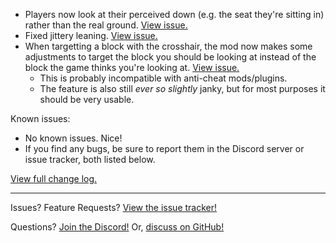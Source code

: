 - Players now look at their perceived down (e.g. the seat they're sitting in) rather than the real ground. [View issue.](https://github.com/der-fruhling-entertainment/create-train-perspective/issues/32)
- Fixed jittery leaning. [View issue.](https://github.com/der-fruhling-entertainment/create-train-perspective/issues/22)
- When targetting a block with the crosshair, the mod now makes some adjustments to target the block you should be looking at instead of the block the game thinks you're looking at. [View issue.](https://github.com/der-fruhling-entertainment/create-train-perspective/issues/35)
  - This is probably incompatible with anti-cheat mods/plugins.
  - The feature is also still _ever so slightly_ janky, but for most purposes it should be very usable.

Known issues:
- No known issues. Nice!
- If you find any bugs, be sure to report them in the Discord server or issue tracker, both listed below.

[View full change log.](https://github.com/der-fruhling/create-train-perspective/compare/v0.2.3...v0.3.0)

---

Issues?
Feature Requests?
[View the issue tracker!](https://github.com/der-fruhling-entertainment/create-train-perspective/issues)

Questions?
[Join the Discord!](https://discord.gg/AyM66DhPKr)
Or,
[discuss on GitHub!](https://github.com/der-fruhling-entertainment/create-train-perspective/discussions)

